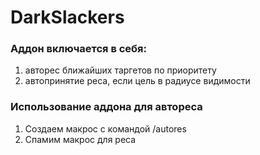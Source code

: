 # DarkSlackers

### Аддон включается в себя:
1) авторес ближайших таргетов по приоритету
2) автопринятие реса, если цель в радиусе видимости

### Использование аддона для автореса

1) Создаем макрос с командой /autores
2) Спамим макрос для реса
